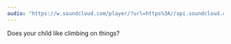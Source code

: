 ```yaml
---
audio: "https://w.soundcloud.com/player/?url=https%3A//api.soundcloud.com/tracks/1470801943%3Fsecret_token%3Ds-UjidUERJO9o&color=%23ff5500&auto_play=true&hide_related=false&show_comments=true&show_user=true&show_reposts=false&show_teaser=true&visual=true"
---
```


Does your child like climbing on things?